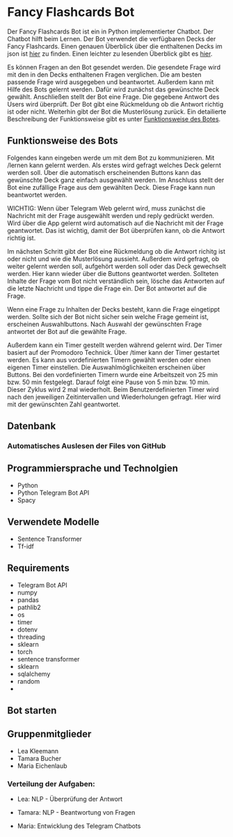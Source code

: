 # Fancy Flashcards Bot

Der Fancy Flashcards Bot ist ein in Python implementierter Chatbot. Der Chatbot hilft beim Lernen. Der Bot verwendet die verfügbaren Decks der Fancy Flashcards. Einen genauen Überblick über die enthaltenen Decks im json ist [hier](https://github.com/fancy-flashcard/deck-collection/tree/main/wirtschaftsinformatik) zu finden.
Einen leichter zu lesenden Überblick gibt es [hier](https://github.com/michael-spengler/DHBW-Learning-Apps/blob/main/training-data.md).

Es können Fragen an den Bot gesendet werden. Die gesendete Frage wird mit den in den Decks enthaltenen Fragen verglichen. Die am besten passende Frage wird ausgegeben und beantwortet. 
Außerdem kann mit Hilfe des Bots gelernt werden. Dafür wird zunächst das gewünschte Deck gewählt. Anschließen stellt der Bot eine Frage. Die gegebene Antwort des Users wird überprüft. Der Bot gibt eine Rückmeldung ob die Antwort richtig ist oder nicht. Weiterhin gibt der Bot die Musterlösung zurück.
Ein detailierte Beschreibung der Funktionsweise gibt es unter [Funktionsweise des Botes](Funktionsweise-des-Botes).



## Funktionsweise des Bots

Folgendes kann eingeben werde um mit dem Bot zu kommunizieren.
Mit /lernen kann gelernt werden. Als erstes wird gefragt welches Deck gelernt werden soll. Über die automatisch erscheinenden Buttons kann das gewünschte Deck ganz einfach ausgewählt werden. Im Anschluss stellt der Bot eine zufällige Frage aus dem gewählten Deck. Diese Frage kann nun beantwortet werden.

WICHTIG: Wenn über Telegram Web gelernt wird, muss zunächst die Nachricht mit der Frage ausgewählt werden und reply gedrückt werden. Wird über die App gelernt wird automatisch auf die Nachricht mit der Frage geantwortet. Das ist wichtig, damit der Bot überprüfen kann, ob die Antwort richtig ist.

Im nächsten Schritt gibt der Bot eine Rückmeldung ob die Antwort richitg ist oder nicht und wie die Musterlösung aussieht. Außerdem wird gefragt, ob weiter gelernt werden soll, aufgehört werden soll oder das Deck gewechselt werden. Hier kann wieder über die Buttons geantwortet werden. Sollteten Inhalte der Frage vom Bot nicht verständlich sein, lösche das Antworten auf die letzte Nachricht und tippe die Frage ein. Der Bot antwortet auf die Frage.

Wenn eine Frage zu Inhalten der Decks besteht, kann die Frage eingetippt werden. Sollte sich der Bot nicht sicher sein welche Frage gemeint ist, erscheinen Auswahlbuttons. Nach Auswahl der gewünschten Frage antwortet der Bot auf die gewählte Frage.

Außerdem kann ein Timer gestellt werden während gelernt wird. Der Timer basiert auf der Promodoro Technick. Über /timer kann der Timer gestartet werden. Es kann aus vordefinierten Timern gewählt werden oder einen eigenen Timer einstellen. Die Auswahlmöglichkeiten erscheinen über Buttons. Bei den vordefinierten Timern wurde eine Arbeitszeit von 25 min bzw. 50 min festgelegt. Darauf folgt eine Pause von 5 min bzw. 10 min. Dieser Zyklus wird 2 mal wiederholt. Beim Benutzerdefinierten Timer wird nach den jeweiligen Zeitintervallen und Wiederholungen gefragt. Hier wird mit der gewünschten Zahl geantwortet.

## Datenbank

### Automatisches Auslesen der Files von GitHub

## Programmiersprache und Technolgien
- Python
- Python Telegram Bot API
- Spacy

## Verwendete Modelle
- Sentence Transformer
- Tf-idf

## Requirements 
- Telegram Bot API
- numpy
- pandas
- pathlib2
- os
- timer
- dotenv
- threading
- sklearn
- torch
- sentence transformer
- sklearn
- sqlalchemy
- random
- 
## Bot starten

## Gruppenmitglieder
- Lea Kleemann
- Tamara Bucher
- Maria Eichenlaub

### Verteilung der Aufgaben:

- Lea: NLP - Überprüfung der Antwort 

- Tamara: NLP - Beantwortung von Fragen

- Maria: Entwicklung des Telegram Chatbots
